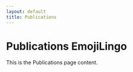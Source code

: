 ```yaml
---
layout: default
title: Publications
---
```


# Publications EmojiLingo

This is the Publications page content.
